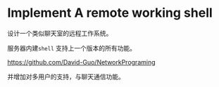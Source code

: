# Implement A remote working shell

设计一个类似聊天室的远程工作系统。

服务器内建`shell` 支持上一个版本的所有功能。

https://github.com/David-Guo/NetworkPrograming

并增加对多用户的支持，与聊天通信功能。
